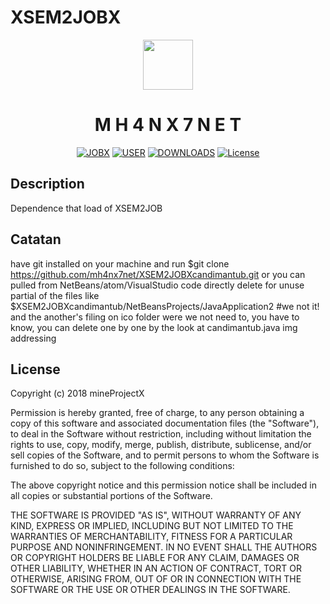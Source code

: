 # XSEM2JOBX
<p align="center"><a href="https://rsmodart.blogspot.com"><img height="80" src="https://hyper.is/static/hyper-logo.gif"></a></p>

<h1 align="center">M H 4 N X 7 N E T</h1>

<p align="center">
<a href="https://github.com/mh4nx7net"><img src="https://img.shields.io/badge/Built%20For-JOBX-orange.svg" alt="JOBX"></a>
<a href="https://www.archlinux.org/"><img src="https://img.shields.io/conda/pn/conda-forge/python.svg?maxAge=2592000" alt="USER"></a>
<a href="https://github.com/mh4nx7net/XSEM2JOBX/archive/master.zip"><img src="https://poser.pugx.org/laralum/customization/d/total.svg" alt="DOWNLOADS"></a>
<a href="https://github.com/Laralum/Customization/releases"><img src="https://poser.pugx.org/laralum/customization/v/stable.svg" alt="License"></a>
</p>

## Description
Dependence that load of XSEM2JOB


## Catatan
have git installed on your machine and run $git clone https://github.com/mh4nx7net/XSEM2JOBXcandimantub.git 
or you can pulled from NetBeans/atom/VisualStudio code directly delete for unuse partial of the files like 
$XSEM2JOBXcandimantub/NetBeansProjects/JavaApplication2 #we not it! and the another's filing on ico folder 
were we not need to, you have to know, you can delete one by one by the look at candimantub.java img addressing

## License
Copyright (c) 2018 mineProjectX

Permission is hereby granted, free of charge, to any person obtaining a copy
of this software and associated documentation files (the "Software"), to deal
in the Software without restriction, including without limitation the rights
to use, copy, modify, merge, publish, distribute, sublicense, and/or sell
copies of the Software, and to permit persons to whom the Software is
furnished to do so, subject to the following conditions:

The above copyright notice and this permission notice shall be included in all
copies or substantial portions of the Software.

THE SOFTWARE IS PROVIDED "AS IS", WITHOUT WARRANTY OF ANY KIND, EXPRESS OR
IMPLIED, INCLUDING BUT NOT LIMITED TO THE WARRANTIES OF MERCHANTABILITY,
FITNESS FOR A PARTICULAR PURPOSE AND NONINFRINGEMENT. IN NO EVENT SHALL THE
AUTHORS OR COPYRIGHT HOLDERS BE LIABLE FOR ANY CLAIM, DAMAGES OR OTHER
LIABILITY, WHETHER IN AN ACTION OF CONTRACT, TORT OR OTHERWISE, ARISING FROM,
OUT OF OR IN CONNECTION WITH THE SOFTWARE OR THE USE OR OTHER DEALINGS IN THE
SOFTWARE.
